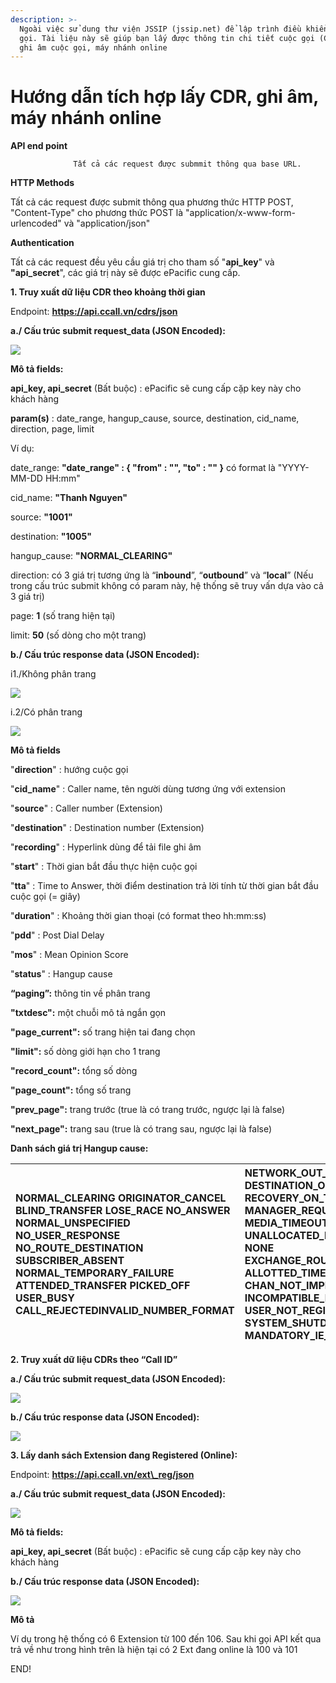 ```yaml
---
description: >-
  Ngoài việc sử dung thư viện JSSIP (jssip.net) để lập trình điều khiển cuộc
  gọi. Tài liệu này sẽ giúp bạn lấy được thông tin chi tiết cuộc gọi (CDR), file
  ghi âm cuộc gọi, máy nhánh online
---
```


# Hướng dẫn tích hợp lấy CDR, ghi âm, máy nhánh online

**API end point**

                  Tất cả các request được submmit thông qua base URL.

**HTTP Methods**

 Tất cả các request được submit thông qua phương thức HTTP POST, "Content-Type" cho phương thức POST là "application/x-www-form-urlencoded" và "application/json"

**Authentication**

 Tất cả các request đều yêu cầu giá trị cho tham số "**api\_key**" và **"api\_secret**", các giá trị này sẽ được ePacific cung cấp. 

**1. Truy xuất dữ liệu CDR theo khoảng thời gian**

Endpoint: **https://api.ccall.vn/cdrs/json**

**a./ Cấu trúc submit request\_data \(JSON Encoded\):**

![](.gitbook/assets/api-submission.png)

**Mô tả fields:**

 **api\_key, api\_secret** \(Bất buộc\) : ePacific sẽ cung cấp cặp key này cho khách hàng

 **param\(s\)** : date\_range, hangup\_cause, source, destination, cid\_name, direction, page, limit

 Ví dụ:

date\_range: **"date\_range" : { "from" : "", "to" : "" }** có format là "YYYY-MM-DD HH:mm"

cid\_name: **"Thanh Nguyen"**

source: **"1001"**

destination: **"1005"**

hangup\_cause: **"NORMAL\_CLEARING"** 

direction: có 3 giá trị tương ứng là “**inbound**”, “**outbound**” và “**local**” \(Nếu trong cấu trúc submit không có param này, hệ thống sẽ truy vấn dựa vào cả 3 giá trị\)

page: **1** \(số trang hiện tại\)

limit: **50** \(số dòng cho một trang\)

**b./ Cấu trúc response data \(JSON Encoded\):**

i1./Không phân trang

![](.gitbook/assets/api-nonpage.png)

i.2/Có phân trang

![](.gitbook/assets/api-paging.png)



**Mô tả fields**

 "**direction**" : hướng cuộc gọi

 "**cid\_name**" : Caller name, tên người dùng tương ứng với extension

 "**source**" : Caller number \(Extension\)

 "**destination**" : Destination number \(Extension\)

 "**recording**" : Hyperlink dùng để tải file ghi âm

 "**start**" : Thời gian bắt đầu thực hiện cuộc gọi

 "**tta**" : Time to Answer, thời điểm destination trả lời tính từ thời gian bắt đầu cuộc gọi \(= giây\)

 "**duration**" : Khoảng thời gian thoại \(có format theo hh:mm:ss\)

 "**pdd**" : Post Dial Delay 

 "**mos**" : Mean Opinion Score 

 "**status**" : Hangup cause

**“paging”:** thông tin về phân trang

**"txtdesc":** một chuỗi mô tả ngắn gọn

**"page\_current":** số trang hiện tai đang chọn

**"limit":** số dòng giới hạn cho 1 trang

**"record\_count":** tổng số dòng

**"page\_count":**  tổng số trang

**"prev\_page":** trang trước \(true là có trang trước, ngược lại là false\) 

**"next\_page":** trang sau \(true là có trang sau, ngược lại là false\)

**Danh sách giá trị Hangup cause:**

| NORMAL\_CLEARING ORIGINATOR\_CANCEL BLIND\_TRANSFER LOSE\_RACE NO\_ANSWER NORMAL\_UNSPECIFIED NO\_USER\_RESPONSE NO\_ROUTE\_DESTINATION SUBSCRIBER\_ABSENT NORMAL\_TEMPORARY\_FAILURE ATTENDED\_TRANSFER PICKED\_OFF USER\_BUSY CALL\_REJECTEDINVALID\_NUMBER\_FORMAT | NETWORK\_OUT\_OF\_ORDER DESTINATION\_OUT\_OF\_ORDER RECOVERY\_ON\_TIMER\_EXPIRE MANAGER\_REQUEST MEDIA\_TIMEOUT UNALLOCATED\_NUMBER NONE EXCHANGE\_ROUTING\_ERROR ALLOTTED\_TIMEOUT CHAN\_NOT\_IMPLEMENTED INCOMPATIBLE\_DESTINATION USER\_NOT\_REGISTERED SYSTEM\_SHUTDOWN MANDATORY\_IE\_MISSING |
| :--- | :--- |


**2. Truy xuất dữ liệu CDRs theo “Call ID”**

**a./ Cấu trúc submit request\_data \(JSON Encoded\):**

![](.gitbook/assets/api-callid.png)

**b./ Cấu trúc response data \(JSON Encoded\):**

![](.gitbook/assets/api-callid-re1.png)

**3. Lấy danh sách Extension đang Registered \(Online\):** 

Endpoint: **https://api.ccall.vn/ext\_reg/json**

**a./ Cấu trúc submit request\_data \(JSON Encoded\):**

![](.gitbook/assets/api-ext.png)

**Mô tả fields:**

 **api\_key, api\_secret** \(Bất buộc\) : ePacific sẽ cung cấp cặp key này cho khách hàng

**b./ Cấu trúc response data \(JSON Encoded\):**

![](.gitbook/assets/api-ext-online.png)

**Mô tả**

 Ví dụ trong hệ thống có 6 Extension từ 100 đến 106. Sau khi gọi API kết qua trả về như trong hình trên là hiện tại có 2 Ext đang online là 100 và 101 

END!

